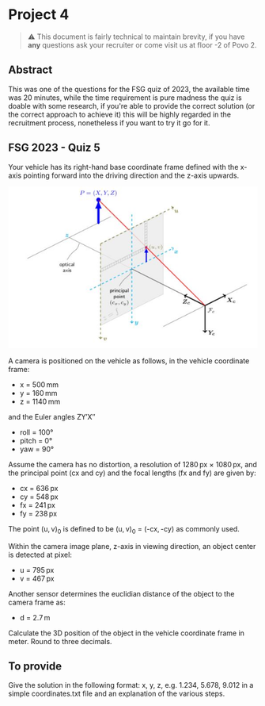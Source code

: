 # Project 4

> ⚠️ This document is fairly technical to maintain brevity, if you have **any** questions ask your recruiter or come visit us at floor -2 of Povo 2.

## Abstract

This was one of the questions for the FSG quiz of 2023, the available time was 20 minutes, while the time requirement is pure madness the quiz is doable with some research, if you're able to provide the correct solution (or the correct approach to achieve it) this will be highly regarded in the recruitment process, nonetheless if you want to try it go for it.

## FSG 2023 - Quiz 5

Your vehicle has its right-hand base coordinate frame defined with the x-axis pointing forward into the driving direction and the z-axis upwards.

![Screenshot](coordinate_frame.png)

A camera is positioned on the vehicle as follows, in the vehicle coordinate frame:
- x = 500 mm
- y = 160 mm
- z = 1140 mm

and the Euler angles ZY′X′′
- roll = 100°
- pitch = 0°
- yaw = 90°

Assume the camera has no distortion, a resolution of 1280 px × 1080 px, and the principal point (cx and cy) and the focal lengths (fx and fy) are given by:
- cx = 636 px
- cy = 548 px
- fx = 241 px
- fy = 238 px

The point (u, v)<sub>0</sub> is defined to be (u, v)<sub>0</sub> = (-cx, -cy) as commonly used.

Within the camera image plane, z-axis in viewing direction, an object center is detected at pixel:
- u = 795 px
- v = 467 px

Another sensor determines the euclidian distance of the object to the camera frame as:
- d = 2.7 m

Calculate the 3D position of the object in the vehicle coordinate frame in meter. Round to three decimals.

## To provide

Give the solution in the following format: x, y, z, e.g. 1.234, 5.678, 9.012 in a simple coordinates.txt file and an explanation of the various steps.
